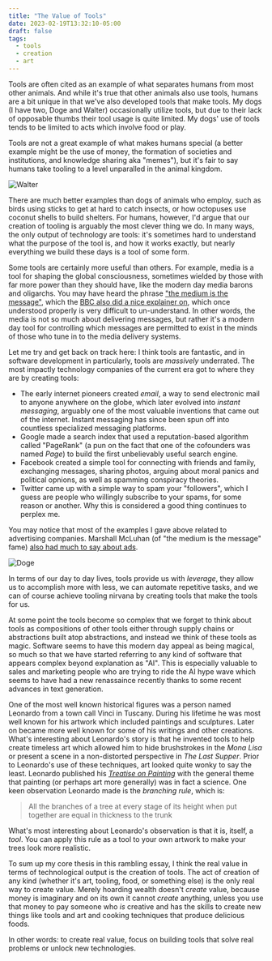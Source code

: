 ```yaml
---
title: "The Value of Tools"
date: 2023-02-19T13:32:10-05:00
draft: false
tags:
  - tools
  - creation
  - art
---
```


Tools are often cited as an example of what separates humans from most other
animals.  And while it's true that other animals also use tools, humans are a
bit unique in that we've also developed tools that make tools. My dogs (I have
two, Doge and Walter) occasionally utilize tools, but due to their lack of
opposable thumbs their tool usage is quite limited. My dogs' use of tools tends
to be limited to acts which involve food or play.

Tools are not a great example of what makes humans special (a better example
might be the use of money, the formation of societies and institutions, and
knowledge sharing aka "memes"), but it's fair to say humans take tooling to a
level unparalled in the animal kingdom.

![Walter](L1000185.jpg "Walt with a toy")

There are much better examples than dogs of animals who employ, such as birds
using sticks to get at hard to catch insects, or how octopuses use coconut
shells to build shelters. For humans, however, I'd argue that our creation of
tooling is arguably the most clever thing we do. In many ways, the only output
of technology are tools: it's sometimes hard to understand what the purpose of
the tool is, and how it works exactly, but nearly everything we build these days
is a tool of some form.

Some tools are certainly more useful than others. For example, media is a tool
for shaping the global consciousness, sometimes wielded by those with far more
power than they should have, like the modern day media barons and oligarchs. You
may have heard the phrase ["the medium is the
message"](https://en.wikipedia.org/wiki/The_medium_is_the_message), which the
[BBC also did a nice explainer on](https://www.youtube.com/watch?v=Ko6J9v1C9zE),
which once understood properly is very difficult to un-understand. In other
words, the media is not so much about delivering messages, but rather it's a
modern day tool for controlling which messages are permitted to exist in the
minds of those who tune in to the media delivery systems.

Let me try and get back on track here: I think tools are fantastic, and in
software development in particularly, tools are _massively_ underrated. The most
impactly technology companies of the current era got to where they are by
creating tools:

* The early internet pioneers created _email_, a way to send electronic mail to
  anyone anywhere on the globe, which later evolved into _instant messaging_,
  arguably one of the most valuable inventions that came out of the internet.
  Instant messaging has since been spun off into countless specialized messaging
  platforms.
* Google made a search index that used a reputation-based algorithm called
  "PageRank" (a pun on the fact that one of the cofounders was named _Page_) to
  build the first unbelievably useful search engine.
* Facebook created a simple tool for connecting with friends and family,
  exchanging messages, sharing photos, arguing about moral panics and political
  opnions, as well as spamming conspiracy theories.
* Twitter came up with a simple way to spam your "followers", which I guess are
  people who willingly subscribe to your spams, for some reason or another. Why
  this is considered a good thing continues to perplex me.

You may notice that most of the examples I gave above related to advertising
companies. Marshall McLuhan (of "the medium is the message" fame) [also had much
to say about ads](https://www.youtube.com/watch?v=gqaRAmO3SCg).

![Doge](L1000186.jpg "Doge with a rubber bone")

In terms of our day to day lives, tools provide us with _leverage_, they allow
us to accomplish more with less, we can automate repetitive tasks, and we can of
course achieve tooling nirvana by creating tools that make the tools for us.

At some point the tools become so complex that we forget to think about tools as
compositions of other tools either through supply chains or abstractions built
atop abstractions, and instead we think of these tools as magic. Software seems
to have this modern day appeal as being magical, so much so that we have started
referring to any kind of software that appears complex beyond explanation as
"AI". This is especially valuable to sales and marketing people who are trying
to ride the AI hype wave which seems to have had a new renassaince recently
thanks to some recent advances in text generation.

One of the most well known historical figures was a person named Leonardo from a
town call Vinci in Tuscany. During his lifetime he was most well known for his
artwork which included paintings and sculptures. Later on became more well known
for some of his writings and other creations. What's interesting about
Leonardo's story is that he invented tools to help create timeless art which
allowed him to hide brushstrokes in the _Mona Lisa_ or present a scene in a
non-distorted perspective in _The Last Supper_. Prior to Leonardo's use of these
techniques, art looked quite wonky to say the least. Leonardo published his
[_Treatise on Painting_](https://en.wikipedia.org/wiki/A_Treatise_on_Painting)
with the general theme that painting (or perhaps art more generally) was in fact
a science. One keen observation Leonardo made is the _branching rule_, which is:

> All the branches of a tree at every stage of its height when put together are
> equal in thickness to the trunk

What's most interesting about Leonardo's observation is that it is, itself, a
_tool_. You can apply this rule as a tool to your own artwork to make your trees
look more realistic.

To sum up my core thesis in this rambling essay, I think the real value in terms
of technological output is the creation of tools. The act of creation of any
kind (whether it's art, tooling, food, or something else) is the only real way
to create value. Merely hoarding wealth doesn't _create_ value, because money is
imaginary and on its own it cannot _create_ anything, unless you use that money
to pay someone who _is_ creative and has the skills to create new things like
tools and art and cooking techniques that produce delicious foods.

In other words: to create real value, focus on building tools that solve real
problems or unlock new technologies.
